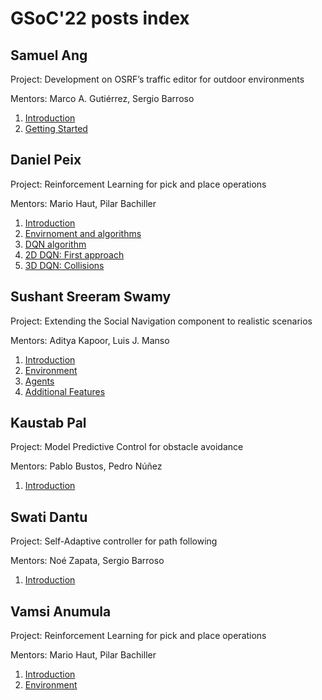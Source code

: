 # GSoC'22 posts index


## Samuel Ang

Project: Development on OSRF’s traffic editor for outdoor environments

Mentors: Marco A. Gutiérrez, Sergio Barroso 

1. [Introduction](/web/gsoc/2022/posts/samuel_ang/1-introduction)
2. [Getting Started](/web/gsoc/2022/posts/samuel_ang/2-getting_started)

## Daniel Peix

Project: Reinforcement Learning for pick and place operations

Mentors: Mario Haut, Pilar Bachiller

1. [Introduction](/web/gsoc/2022/posts/daniel_peix/1-introduction)
2. [Envirnoment and algorithms](/web/gsoc/2022/posts/daniel_peix/2-env_and_algs)
3. [DQN algorithm](/web/gsoc/2022/posts/daniel_peix/3-DQN)
4. [2D DQN: First approach](/web/gsoc/2022/posts/daniel_peix/4-2d_DQN)
5. [3D DQN: Collisions](/web/gsoc/2022/posts/daniel_peix/5-3d_DQN)

## Sushant Sreeram Swamy 

Project: Extending the Social Navigation component to realistic scenarios 

Mentors: Aditya Kapoor, Luis J. Manso

1. [Introduction](/web/gsoc/2022/posts/sushant_sreeram/1-introduction)
2. [Environment](/web/gsoc/2022/posts/sushant_sreeram/2-environment)
3. [Agents](/web/gsoc/2022/posts/sushant_sreeram/3-agents)
4. [Additional Features](/web/gsoc/2022/posts/sushant_sreeram/4-additional_features)

## Kaustab Pal

Project: Model Predictive Control for obstacle avoidance 

Mentors: Pablo Bustos, Pedro Núñez

1. [Introduction](/web/gsoc/2022/posts/kaustab_pal/1-introduction)

## Swati Dantu

Project: Self-Adaptive controller for path following

Mentors: Noé Zapata, Sergio Barroso

1. [Introduction](/web/gsoc/2022/posts/swati_dantu/1-introduction)

## Vamsi Anumula

Project: Reinforcement Learning for pick and place operations

Mentors: Mario Haut, Pilar Bachiller

1. [Introduction](/web/gsoc/2022/posts/vamsi_anumula/1-introduction)
2. [Environment](/web/gsoc/2022/posts/vamsi_anumula/2-Environment)

